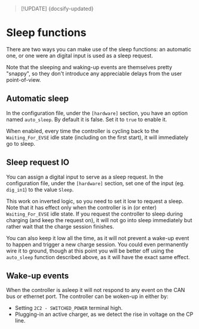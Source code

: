 > [!UPDATE] {docsify-updated}
# Sleep functions

There are two ways you can make use of the sleep functions: an automatic one, or one were an digital
input is used as a sleep request.

Note that the sleeping and waking-up events are themselves pretty "snappy", so they don't introduce
any appreciable delays from the user point-of-view.

## Automatic sleep

In the configuration file, under the `[hardware]` section, you have an option named `auto_sleep`.
By default it is false. Set it to `true` to enable it.

When enabled, every time the controller is cycling back to the `Waiting_For_EVSE` idle state
(including on the first start), it will immediately go to sleep.

## Sleep request IO

You can assign a digital input to serve as a sleep request. In the configuration file, under the
`[hardware]` section, set one of the input (eg. `dig_in1`) to the value `Sleep`.

This work on inverted logic, so you need to set it low to request a sleep. Note that it has effect
only when the controller is in (or enter) `Waiting_For_EVSE` idle state. If you request the controller
to sleep during charging (and keep the request on), it will not go into sleep immediately but rather
wait that the charge session finishes.

You can also keep it low all the time, as it will not prevent a wake-up event to happen and trigger
a new charge session. You could even permanently wire it to ground, though at this point you will be
better off using the `auto_sleep` function described above, as it will have the exact same effect.

## Wake-up events

When the controller is asleep it will not respond to any event on the CAN bus or ethernet port. The
controller can be woken-up in either by:

- Setting `2C2 - SWITCHED_POWER` terminal high.
- Plugging-in an active charger, as we detect the rise in voltage on the CP line.
